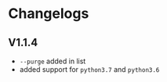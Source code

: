# Changelogs

## V1.1.4

* ``--purge`` added in list
* added support for ``python3.7`` and ``python3.6``
